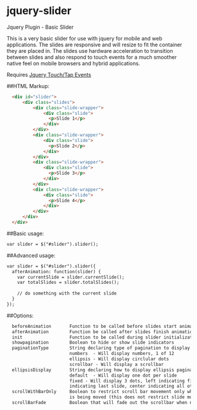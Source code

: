 jquery-slider
=============

Jquery Plugin - Basic Slider

This is a very basic slider for use with jquery for mobile and web applications. The slides are responsive and will resize
to fit the container they are placed in. The slides use hardware acceleration to transition between slides and also respond
to touch events for a much smoother native feel on mobile browsers and hybrid applications.

Requires [Jquery Touch/Tap Events](https://github.com/richardortiz84/jquery.touchtapevents)

##HTML Markup:
```html
  <div id="slider">
      <div class="slides">
          <div class="slide-wrapper">
              <div class="slide">
                <p>Slide 1</p>
              </div>
          </div>
          <div class="slide-wrapper">
              <div class="slide">
                <p>Slide 2</p>
              </div>
          </div>
          <div class="slide-wrapper">
              <div class="slide">
                <p>Slide 3</p>
              </div>
          </div>
          <div class="slide-wrapper">
              <div class="slide">
                <p>Slide 4</p>
              </div>
          </div>
      </div>
  </div>
```
##Basic usage:
```html
var slider = $("#slider").slider();
```
##Advanced usage:
```html
var slider = $("#slider").slider({
  afterAnimation: function(slider) {
    var currentSlide = slider.currentSlide();
    var totalSlides = slider.totalSlides();
    
    // do something with the current slide
  }
});
```
##Options:
```html
  beforeAnimation       Function to be called before slides start animation
  afterAnimation        Function be called after slides finish animation
  init                  Function to be called during slider initialization
  showpagination        Boolean to hide or show slide indicators
  paginationType        String declaring type of pagination to display
                        numbers  - Will display numbers, 1 of 12
                        ellipsis - Will display circlular dots
                        scrollbar - Will display a scrollbar
  ellipsisDisplay       String declaring how to display ellipsis pagination indicators
                        default  - Will display one dot per slide
                        fixed - Will display 3 dots, left indicating first slide, right
                        indicating last slide, center indicating all others in between
  scrollWithBarOnly     Boolean to restrict scroll bar movement only when the scrollbar
                        is being moved (this does not restrict slide movement by sliding)
  scrollBarFade         Boolean that will fade out the scrollbar when not in use
```
